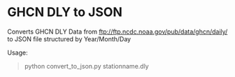 # GHCN DLY to JSON

Converts GHCN DLY Data from ftp://ftp.ncdc.noaa.gov/pub/data/ghcn/daily/ to JSON file structured by Year/Month/Day

Usage:
> python convert_to_json.py stationname.dly
